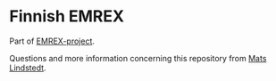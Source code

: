 # Finnish EMREX

Part of [EMREX-project](http://emrex.eu/).

Questions and more information concerning this repository from [Mats Lindstedt](https://confluence.csc.fi/display/EMREX/Contact+information).